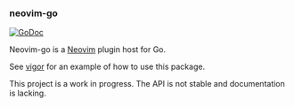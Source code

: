 ### neovim-go

[![GoDoc](https://godoc.org/github.com/garyburd/neovim-go?status.svg)](https://godoc.org/github.com/garyburd/neovim-go)

Neovim-go is a [Neovim](https://neovim.io/) plugin host for Go.

See [vigor](https://github.com/garyburd/vigor) for an example of how to use this package.

This project is a work in progress. The API is not stable and documentation is lacking.
